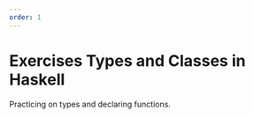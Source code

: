 ```yaml
---
order: 1
---
```


# Exercises Types and Classes in Haskell

Practicing on types and declaring functions. 


